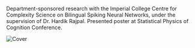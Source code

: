 Department-sponsored research with the Imperial College Centre for Complexity Science on Bilingual Spiking Neural Networks, under the supervision of Dr. Hardik Rajpal. Presented poster at Statistical Physics of Cognition Conference.

![Cover]([https://github.com/raahweng/Bilingual-Spiking-Neural-Networks/blob/main/Cover.jpg])
